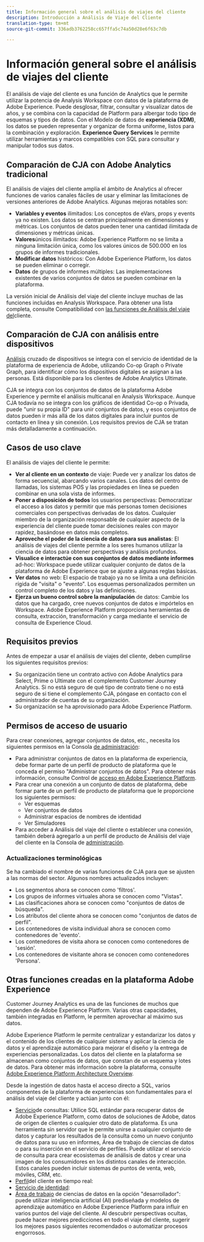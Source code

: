 ```yaml
---
title: Información general sobre el análisis de viajes del cliente
description: Introducción a Análisis de Viaje del Cliente
translation-type: tm+mt
source-git-commit: 336adb3762258cc657ffa5c74a50d28e6f63c7db

---
```



# Información general sobre el análisis de viajes del cliente

El análisis de viaje del cliente es una función de Analytics que le permite utilizar la potencia de Analysis Workspace con datos de la plataforma de Adobe Experience. Puede desglosar, filtrar, consultar y visualizar datos de años, y se combina con la capacidad de Platform para albergar todo tipo de esquemas y tipos de datos. Con el Modelo de datos de **experiencia (XDM)**, los datos se pueden representar y organizar de forma uniforme, listos para la combinación y exploración. **Experience Query Services** le permite utilizar herramientas y marcos compatibles con SQL para consultar y manipular todos sus datos.

## Comparación de CJA con Adobe Analytics tradicional

El análisis de viajes del cliente amplía el ámbito de Analytics al ofrecer funciones de varios canales fáciles de usar y eliminar las limitaciones de versiones anteriores de Adobe Analytics. Algunas mejoras notables son:

* **Variables y eventos** ilimitados: Los conceptos de eVars, props y events ya no existen. Los datos se centran principalmente en dimensiones y métricas. Los conjuntos de datos pueden tener una cantidad ilimitada de dimensiones y métricas únicas.
* **Valores**&#x200B;únicos ilimitados: Adobe Experience Platform no se limita a ninguna limitación única, como los valores únicos de 500.000 en los grupos de informes tradicionales.
* **Modificar datos** históricos: Con Adobe Experience Platform, los datos se pueden eliminar o corregir.
* **Datos** de grupos de informes múltiples: Las implementaciones existentes de varios conjuntos de datos se pueden combinar en la plataforma.

La versión inicial de Análisis del viaje del cliente incluye muchas de las funciones incluidas en Analysis Workspace. Para obtener una lista completa, consulte Compatibilidad con [las funciones de Análisis del viaje del](cja-aa.md)cliente.

## Comparación de CJA con análisis entre dispositivos

[Análisis](https://docs.adobe.com/content/help/en/analytics/components/cda/cda-home.html) cruzado de dispositivos se integra con el servicio de identidad de la plataforma de experiencia de Adobe, utilizando Co-op Graph o Private Graph, para identificar cómo los dispositivos digitales se asignan a las personas. Está disponible para los clientes de Adobe Analytics Ultimate.

CJA se integra con los conjuntos de datos de la plataforma Adobe Experience y permite el análisis multicanal en Analysis Workspace. Aunque CJA todavía no se integra con los gráficos de identidad Co-op o Privada, puede &quot;unir su propia ID&quot; para unir conjuntos de datos, y esos conjuntos de datos pueden ir más allá de los datos digitales para incluir puntos de contacto en línea y sin conexión. Los requisitos previos de CJA se tratan más detalladamente a continuación.

## Casos de uso clave

El análisis de viajes del cliente le permite:

* **Ver al cliente en un contexto** de viaje: Puede ver y analizar los datos de forma secuencial, abarcando varios canales. Los datos del centro de llamadas, los sistemas POS y las propiedades en línea se pueden combinar en una sola vista de informes.
* **Poner a disposición de todos** los usuarios perspectivas: Democratizar el acceso a los datos y permitir que más personas tomen decisiones comerciales con perspectivas derivadas de los datos. Cualquier miembro de la organización responsable de cualquier aspecto de la experiencia del cliente puede tomar decisiones reales con mayor rapidez, basándose en datos más completos.
* **Aproveche el poder de la ciencia de datos para sus analistas**: El análisis de viajes del cliente permite a los seres humanos utilizar la ciencia de datos para obtener perspectivas y análisis profundos.
* **Visualice e interactúe con sus conjuntos de datos mediante informes** ad-hoc: Workspace puede utilizar cualquier conjunto de datos de la plataforma de Adobe Experience que se ajuste a algunas reglas básicas.
* **Ver datos** no web: El espacio de trabajo ya no se limita a una definición rígida de &quot;visita&quot; o &quot;evento&quot;. Los esquemas personalizados permiten un control completo de los datos y las definiciones.
* **Ejerza un bueno control sobre la manipulación** de datos: Cambie los datos que ha cargado, cree nuevos conjuntos de datos e impórtelos en Workspace. Adobe Experience Platform proporciona herramientas de consulta, extracción, transformación y carga mediante el servicio de consulta de Experience Cloud.

## Requisitos previos

Antes de empezar a usar el análisis de viajes del cliente, deben cumplirse los siguientes requisitos previos:

* Su organización tiene un contrato activo con Adobe Analytics para Select, Prime o Ultimate con el complemento Customer Journey Analytics. Si no está seguro de qué tipo de contrato tiene o no está seguro de si tiene el complemento CJA, póngase en contacto con el administrador de cuentas de su organización.
* Su organización se ha aprovisionado para Adobe Experience Platform.

## Permisos de acceso de usuario

Para crear conexiones, agregar conjuntos de datos, etc., necesita los siguientes permisos en la Consola [de administración](https://adminconsole.adobe.com/enterprise/):

* Para administrar conjuntos de datos en la plataforma de experiencia, debe formar parte de un perfil de producto de plataforma que le conceda el permiso &quot;Administrar conjuntos de datos&quot;. Para obtener más información, consulte Control de [acceso en Adobe Experience Platform](https://www.adobe.io/apis/experienceplatform/home/permissions-and-sandboxes/permissions-and-sandboxes.html#!api-specification/markdown/narrative/technical_overview/access-control/access-control-overview.md).
* Para crear una conexión a un conjunto de datos de plataforma, debe formar parte de un perfil de producto de plataforma que le proporcione los siguientes permisos:
   * Ver esquemas
   * Ver conjuntos de datos
   * Administrar espacios de nombres de identidad
   * Ver Simuladores
* Para acceder a Análisis del viaje del cliente o establecer una conexión, también deberá agregarlo a un perfil de producto de Análisis del viaje del cliente en la Consola de [administración](https://adminconsole.adobe.com/enterprise/).

### Actualizaciones terminológicas

Se ha cambiado el nombre de varias funciones de CJA para que se ajusten a las normas del sector. Algunos nombres actualizados incluyen:

* Los segmentos ahora se conocen como &#39;filtros&#39;.
* Los grupos de informes virtuales ahora se conocen como &quot;Vistas&quot;.
* Las clasificaciones ahora se conocen como &quot;conjuntos de datos de búsqueda&quot;.
* Los atributos del cliente ahora se conocen como &quot;conjuntos de datos de perfil&quot;.
* Los contenedores de visita individual ahora se conocen como contenedores de &#39;evento&#39;.
* Los contenedores de visita ahora se conocen como contenedores de &#39;sesión&#39;.
* Los contenedores de visitante ahora se conocen como contenedores &#39;Persona&#39;.

## Otras funciones creadas en la plataforma Adobe Experience

Customer Journey Analytics es una de las funciones de muchos que dependen de Adobe Experience Platform. Varias otras capacidades, también integradas en Platform, le permiten aprovechar al máximo sus datos.

Adobe Experience Platform le permite centralizar y estandarizar los datos y el contenido de los clientes de cualquier sistema y aplicar la ciencia de datos y el aprendizaje automático para mejorar el diseño y la entrega de experiencias personalizadas. Los datos del cliente en la plataforma se almacenan como conjuntos de datos, que constan de un esquema y lotes de datos. Para obtener más información sobre la plataforma, consulte [Adobe Experience Platform Architecture Overview](https://www.adobe.io/apis/experienceplatform/home/overview.html).

Desde la ingestión de datos hasta el acceso directo a SQL, varios componentes de la plataforma de experiencias son fundamentales para el análisis del viaje del cliente y actúan junto con él:

* [Servicio](https://www.adobe.io/apis/experienceplatform/home/query-service/sql-reference.html)de consultas: Utilice SQL estándar para recuperar datos de Adobe Experience Platform, como datos de soluciones de Adobe, datos de origen de clientes o cualquier otro dato de plataforma. Es una herramienta sin servidor que le permite unirse a cualquier conjunto de datos y capturar los resultados de la consulta como un nuevo conjunto de datos para su uso en informes, Área de trabajo de ciencias de datos o para su inserción en el servicio de perfiles. Puede utilizar el servicio de consulta para crear ecosistemas de análisis de datos y crear una imagen de los consumidores en los distintos canales de interacción. Estos canales pueden incluir sistemas de puntos de venta, web, móviles, CRM, etc.
* [Perfil](https://www.adobe.io/apis/experienceplatform/home/profile-identity-segmentation/profile-identity-segmentation-services.html#!api-specification/markdown/narrative/technical_overview/unified_profile_architectural_overview/unified_profile_architectural_overview.md)del cliente en tiempo real:
* [Servicio de identidad](https://www.adobe.io/apis/experienceplatform/home/profile-identity-segmentation/profile-identity-segmentation-services.html#!api-specification/markdown/narrative/technical_overview/identity_services_architectural_overview/identity_services_architectural_overview.md):
* [Área de trabajo](https://www.adobe.io/apis/experienceplatform/home/data-science-workspace.html) de ciencias de datos en la opción &quot;desarrollador&quot;: puede utilizar inteligencia artificial (AI) prediseñada y modelos de aprendizaje automático en Adobe Experience Platform para influir en varios puntos del viaje del cliente. Al descubrir perspectivas ocultas, puede hacer mejores predicciones en todo el viaje del cliente, sugerir los mejores pasos siguientes recomendados o automatizar procesos engorrosos.

